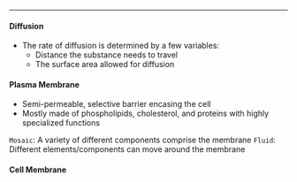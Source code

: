 ***
#### Diffusion
* The rate of diffusion is determined by a few variables:
	* Distance the substance needs to travel
	* The surface area allowed for diffusion

#### Plasma Membrane
* Semi-permeable, selective barrier encasing the cell
* Mostly made of phospholipids, cholesterol, and proteins with highly specialized functions

`Mosaic`: A variety of different components comprise the membrane
`Fluid`: Different elements/components can move around the membrane

#### Cell Membrane
